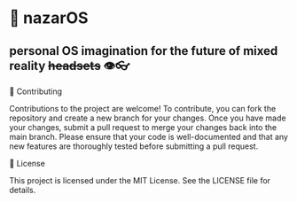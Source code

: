 # 🧿 nazarOS 
## personal OS imagination for the future of mixed reality ~~headsets~~ 👁️👓

👥 Contributing

Contributions to the project are welcome! To contribute, you can fork the repository and create a new branch for your changes. Once you have made your changes, submit a pull request to merge your changes back into the main branch. Please ensure that your code is well-documented and that any new features are thoroughly tested before submitting a pull request.

📄 License

This project is licensed under the MIT License. See the LICENSE file for details.
